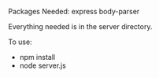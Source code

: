 
Packages Needed:
	express
	body-parser

Everything needed is in the server directory.

To use:
- npm install
- node server.js
